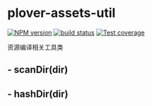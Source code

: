 # plover-assets-util


[![NPM version][npm-image]][npm-url]
[![build status][travis-image]][travis-url]
[![Test coverage][coveralls-image]][coveralls-url]


资源编译相关工具类


## - scanDir(dir)

## - hashDir(dir)


[npm-image]: https://img.shields.io/npm/v/plover-assets-util.svg?style=flat-square
[npm-url]: https://www.npmjs.com/package/plover-assets-util
[travis-image]: https://img.shields.io/travis/plover-modules/plover-assets-util/master.svg?style=flat-square
[travis-url]: https://travis-ci.org/plover-modules/plover-assets-util
[coveralls-image]: https://img.shields.io/codecov/c/github/plover-modules/plover-assets-util.svg?style=flat-square
[coveralls-url]: https://codecov.io/github/plover-modules/plover-assets-util?branch=master

